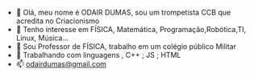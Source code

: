 - 👋 Olá, meu nome é ODAIR DUMAS, sou um trompetista CCB que acredita no Criacionismo 
- 👀 Tenho interesse em FÍSICA, Matemática, Programação,Robótica,TI, Linux, Música... 
- 🌱 Sou Professor de FÍSICA, trabalho em um colégio público Militar 
- 💞️ Trabalhando com linguagens , C++ ; JS ; HTML
- 📫 odairdumas@gmail.com
